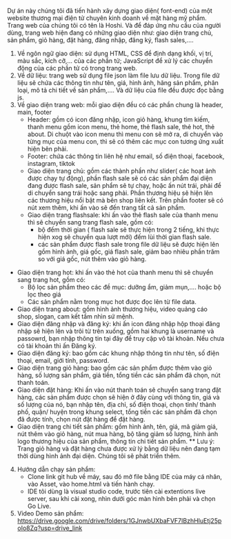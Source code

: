 Dự án này chúng tôi đã tiến hành xây dựng giao diện( font-end) của một website thương mại điện tử chuyên kinh doanh về mặt hàng mỹ phẩm. Trang web của chúng tôi có tên là Hoshi.
Và để đáp ứng nhu cầu của người dùng, trang web hiện đang có những giao diện  như: giao diện trang chủ, sản phẩm, giỏ hàng, đặt hàng, đăng nhập, đăng ký, flash sales,....
1. Về ngôn ngữ giao diện: sử dụng HTML, CSS để định dạng khối, vị trí, màu sắc, kích cỡ,... của các phần tử;  JavaScript để xử lý các chuyển động của các phần tử có trong trang web.
2. Về dữ liệu: trang web sử dụng file json làm file lưu dữ liệu. Trong file dữ liệu sẽ chứa các thông tin như tên, giá, hình ảnh, hãng sản phẩm, phân loại, mô tả chi tiết về sản phẩm,.... Và dữ liệu của file đều được đọc bằng js.
3. Về giao diện trang web: mỗi giao diện đều có các phần chung là header, main, footer
   * Header: gồm có icon đăng  nhập, icon giỏ hàng, khung tìm kiếm, thanh menu gồm icon menu, thẻ home, thẻ flash sale, thẻ hot, thẻ about. Di chuột vào icon menu thì menu con sẽ mở ra, di chuyển vào từng mục của menu con, thì sẽ có thêm các mục con tương ứng xuất hiện bên phải.
   * Footer: chứa các thông tin liên hệ như email, số điện thoại, facebook, instagram, tiktok
   *  Giao diện trang chủ: gồm các thành phần như slider( các hoạt ảnh được chạy tự động), phần flash sale sẽ có các sản phẩm đại diện đang được flash sale, sản phẩm sẽ tự chạy, hoặc ấn nút trái, phải để di chuyển sang trái hoặc sang phải. Phần thương hiệu sẽ hiện lên các thương hiệu nổi bật mà bên shop liên kết. Trên phần footer sẽ có nút xem thêm, khi ấn vào sẽ đến trang tất cả sản phẩm.
   * Giao diện trang flashsale: khi ấn vào thẻ flash sale của thanh menu thì sẽ chuyển sang trang flash sale, gồm có:
	   + bộ đếm thời gian ( flash sale sẽ thực hiện trong 2 tiếng, khi thực hiện xog sẽ chuyển qua lượt mới) đếm lùi thời gian flash sale.
	   + các sản phẩm được flash sale trong file dữ liệu sẽ được hiện lên gồm hình ảnh, giá gốc, giá flash sale, giảm bao nhiêu phần trăm so với giá gốc, nút thêm vào giỏ hàng.
	   
  - Giao diện trang hot: khi ấn vào thẻ hot của thanh menu thì sẽ chuyển sang trang hot, gồm có: 
	  - Bộ lọc sản phẩm theo các đề mục: dưỡng ẩm, giảm mụn,.... hoặc bộ lọc theo giá
	  - Các sản phẩm nằm trong mục hot được đọc lên từ file data.  
- Giao diện trang about: gồm hình ảnh thương hiệu, video quảng cáo shop, slogan, cam kết tầm nhìn sứ mệnh. 
- Giao diện đăng nhập và đăng ký: khi ấn icon đăng nhập hộp thoại đăng nhập sẽ hiện lên và trôi từ trên xuống, gồm hai khung là username và passowrd, bạn nhập thông tin tại đây để truy cập vô tài khoản. Nếu chưa có tài khoản thì ấn Đăng ký.
- Giao diện đăng ký: bao gồm các khung nhập thông tin như tên, số điện thoại, email, giới tính, password.
- Giao diện trang giỏ hàng: bao gồm các sản phẩm được thêm vào giỏ hàng, số lượng sản phẩm, giá tiền, tổng tiền các sản phẩm đã chọn, nút thanh toán.
- Giao diện đặt hàng: Khi ấn vào nút thanh toán sẽ chuyển sang trang đặt hàng, các sản phẩm được chọn sẽ hiện ở đây cùng với thông tin, giá và số lượng của nó, bạn nhập tên, địa chỉ, số điện thoại, chọn tỉnh/ thành phố, quận/ huyện trong khung select, tổng tiền các sản phẩm đã chọn đã được tính, chọn nút đặt hàng để đặt hàng.
- Giao diện trang chi tiết sản phẩm: gồm hình ảnh, tên, giá, mã giảm giá, nút thêm vào giỏ hàng, nút mua hàng, bộ tăng giảm số lượng, hình ảnh logo thương hiệu  của sản phẩm, thông tin chi tiết sản phẩm.
** Lưu ý: Trang giỏ hàng và đặt hàng chưa được  xử lý bằng dữ liệu nên đang tạm thời dùng hình ảnh đại diện. Chúng tôi sẽ phát triển thêm.
4. Hướng dẫn chạy sản phẩm: 
	- Clone link git hub về máy, sau đó mở file bằng IDE của máy cá nhân, vào Asset, vào home.html và tiến hành chạy.
	- IDE tôi dùng là visual studio code, trước tiên cài extentions live server, sau khi cài xong, nhìn dưới góc màn hình bên phải và chọn Go Live.
5. Video Demo sản phẩm: https://drive.google.com/drive/folders/1GJnwbUXbaFVF7IBzhHIuEtj25poIo8Zq?usp=drive_link